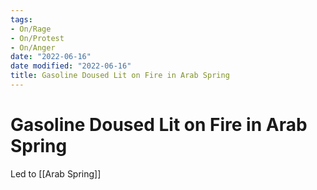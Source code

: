 ```yaml
---
tags:
- On/Rage
- On/Protest
- On/Anger
date: "2022-06-16"
date modified: "2022-06-16"
title: Gasoline Doused Lit on Fire in Arab Spring
---
```


# Gasoline Doused Lit on Fire in Arab Spring
Led to [[Arab Spring]]
